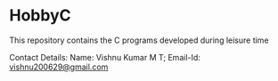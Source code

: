# HobbyC
This repository contains the C programs developed during leisure time

Contact Details:
Name: Vishnu Kumar M T; 
Email-Id: vishnu200629@gmail.com
